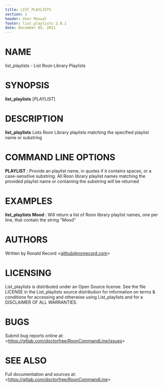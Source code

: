 ```yaml
---
title: LIST_PLAYLISTS
section: 1
header: User Manual
footer: list_playlists 2.0.1
date: December 05, 2021
---
```

# NAME
list_playlists - List Roon Library Playlists

# SYNOPSIS
**list_playlists** [*PLAYLIST*]

# DESCRIPTION
**list_playlists** Lists Roon Library playlists matching the specified playlist name or substring

# COMMAND LINE OPTIONS
**PLAYLIST**
: Provide an playlist name, in quotes if it contains spaces, or a case-sensitive substring. All Roon library playlist names matching the provided playlist name or containing the substring will be returned

# EXAMPLES
**list_playlists Mood**
: Will return a list of Roon library playlist names, one per line, that contain the string "Mood"

# AUTHORS
Written by Ronald Record &lt;github@ronrecord.com&gt;

# LICENSING
List_playlists is distributed under an Open Source license.
See the file LICENSE in the List_playlists source distribution
for information on terms &amp; conditions for accessing and
otherwise using List_playlists and for a DISCLAIMER OF ALL WARRANTIES.

# BUGS
Submit bug reports online at: &lt;https://gitlab.com/doctorfree/RoonCommandLine/issues&gt;

# SEE ALSO
Full documentation and sources at: &lt;https://gitlab.com/doctorfree/RoonCommandLine&gt;

